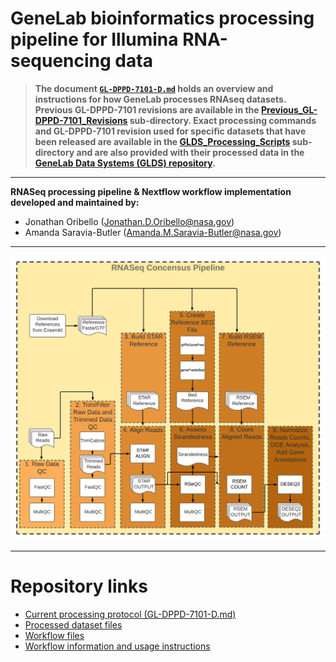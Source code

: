 # GeneLab bioinformatics processing pipeline for Illumina RNA-sequencing data

> **The document [`GL-DPPD-7101-D.md`](GL-DPPD-7101-D.md) holds an overview and instructions for how GeneLab processes RNAseq datasets. Previous GL-DPPD-7101 revisions are available in the [Previous_GL-DPPD-7101_Revisions](Previous_GL-DPPD-7101_Revisions) sub-directory. Exact processing commands and GL-DPPD-7101 revision used for specific datasets that have been released are available in the [GLDS_Processing_Scripts](GLDS_Processing_Scripts) sub-directory and are also provided with their processed data in the [GeneLab Data Systems (GLDS) repository](https://genelab-data.ndc.nasa.gov/genelab/projects).**  

---

**RNASeq processing pipeline & Nextflow workflow implementation developed and maintained by:**  
- Jonathan Oribello (Jonathan.D.Oribello@nasa.gov)
- Amanda Saravia-Butler (Amanda.M.Saravia-Butler@nasa.gov)

---

<p align="center">
<a href="images/rnaseq_pipeline.png"><img src="images/rnaseq_pipeline_just_processing.png"></a>
</p>

---

# Repository links

* [Current processing protocol (GL-DPPD-7101-D.md)](GL-DPPD-7101-D.md)
* [Processed dataset files](GLDS_Processing_Scripts)
* [Workflow files](workflow_code)
* [Workflow information and usage instructions](workflow-usage.md)
